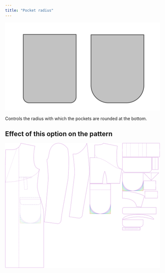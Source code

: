 ```yaml
---
title: "Pocket radius"
---
```


![Pocket radius](pocketradius.svg)

Controls the radius with which the pockets are rounded at the bottom.

## Effect of this option on the pattern

![This image shows the effect of this option by superimposing several variants that have a different value for this option](carlton_pocketradius_sample.svg "Effect of this option on the pattern")
